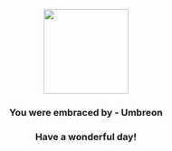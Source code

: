 <p align="center">
    <img src="https://raw.githubusercontent.com/PokeAPI/sprites/master/sprites/pokemon/197.png" width="150" height="150">
</p>
<h3 align="center">You were embraced by - <b>Umbreon</b></h3>
<h3 align="center">Have a wonderful day!</h3>
